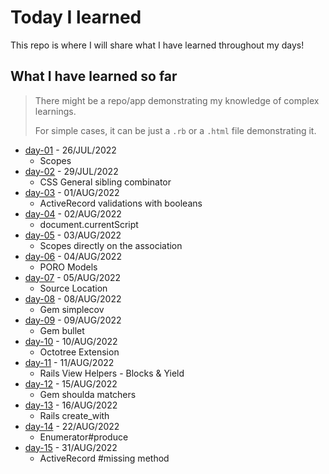 # Today I learned
This repo is where I will share what I have learned throughout my days!
 
## What I have learned so far
> There might be a repo/app demonstrating my knowledge of complex learnings.
>
> For simple cases, it can be just a `.rb` or a `.html` file demonstrating it.

- [day-01](/day-01) - 26/JUL/2022
  - Scopes
- [day-02](/day-02) - 29/JUL/2022
  - CSS General sibling combinator
- [day-03](/day-03) - 01/AUG/2022
  - ActiveRecord validations with booleans
- [day-04](/day-04) - 02/AUG/2022
  - document.currentScript
- [day-05](/day-05) - 03/AUG/2022
  - Scopes directly on the association
- [day-06](/day-06) - 04/AUG/2022
  - PORO Models
- [day-07](/day-07) - 05/AUG/2022
  - Source Location
- [day-08](/day-08) - 08/AUG/2022
  - Gem simplecov
- [day-09](/day-09) - 09/AUG/2022
  - Gem bullet
- [day-10](/day-10) - 10/AUG/2022
  - Octotree Extension
- [day-11](/day-11) - 11/AUG/2022
  - Rails View Helpers - Blocks & Yield
- [day-12](/day-12) - 15/AUG/2022
  - Gem shoulda matchers
- [day-13](/day-13) - 16/AUG/2022
  - Rails create_with
- [day-14](/day-14) - 22/AUG/2022
  - Enumerator#produce
- [day-15](/day-15) - 31/AUG/2022
  - ActiveRecord #missing method
